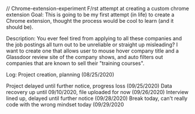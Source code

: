 // Chrome-extension-experiment
F/rst attempt at creating a custom chrome extension
Goal:
This is going to be my first attempt (in life) to create a Chrome extension, thought the process would be cool to learn (and it should be).

Description:
You ever feel tired from applying to all these companies and the job postings all turn out to be unreliable or straight up misleading?  I want to create one that allows user to mouse hover company title and a Glassdoor review site of the company shows, and auto filters out companies that are known to sell their "training courses".


Log:
Project creation, planning (08/25/2020)

Project delayed until further notice, progress loss (09/25/2020)
Data recovery up until 09/10/2020, file uploaded for now (09/26/2020)
Interview lined up, delayed until further notice (09/28/2020)
Break today, can't really code with the wrong mindset today (09/29/2020
